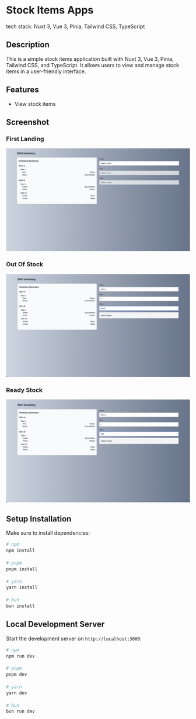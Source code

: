 # Stock Items Apps

tech stack: Nuxt 3, Vue 3, Pinia, Tailwind CSS, TypeScript

## Description

This is a simple stock items application built with Nuxt 3, Vue 3, Pinia, Tailwind CSS, and TypeScript. It allows users to view and manage stock items in a user-friendly interface.

## Features

- View stock items

## Screenshot

### First Landing

![First Landing](./public/images/markdown/first-landing.png)

### Out Of Stock

![First Landing](./public/images/markdown/out-of-stock.png)

### Ready Stock

![First Landing](./public/images/markdown/ready-stock.png)

## Setup Installation

Make sure to install dependencies:

```bash
# npm
npm install

# pnpm
pnpm install

# yarn
yarn install

# bun
bun install
```

## Local Development Server

Start the development server on `http://localhost:3000`:

```bash
# npm
npm run dev

# pnpm
pnpm dev

# yarn
yarn dev

# bun
bun run dev
```

```

```
